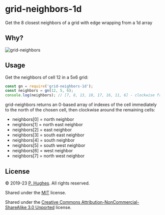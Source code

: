 # grid-neighbors-1d

Get the 8 closest neighbors of a grid with edge wrapping from a 1d array

## Why?
![grid-neighbors](https://raw.githubusercontent.com/phugh/grid-neighbors-1d/master/grid-neighbors.png)

## Usage
Get the neighbors of cell 12 in a 5x6 grid:
```Javascript
const gn = require('grid-neighbors-1d');
const neighbors = gn(12, 5, 6);
console.log(neighbors); // [7, 8, 13, 18, 17, 16, 11, 6] - clockwise from north
```

grid-neighbors returns an 0-based array of indexes of the cell immediately to the north of the chosen cell, then clockwise around the remaining cells:

* neighbors[0] = north neighbor
* neighbors[1] = north east neighbor
* neighbors[2] = east neighbor
* neighbors[3] = south east neighbor
* neighbors[4] = south neighbor
* neighbors[5] = south west neighbor
* neighbors[6] = west neighbor
* neighbors[7] = north west neighbor

## License
&copy; 2019-23 [P. Hughes](https://www.phugh.es). All rights reserved.

Shared under the [MIT](https://choosealicense.com/licenses/mit/) license.

Shared under the [Creative Commons Attribution-NonCommercial-ShareAlike 3.0 Unported](http://creativecommons.org/licenses/by-nc-sa/3.0/) license.